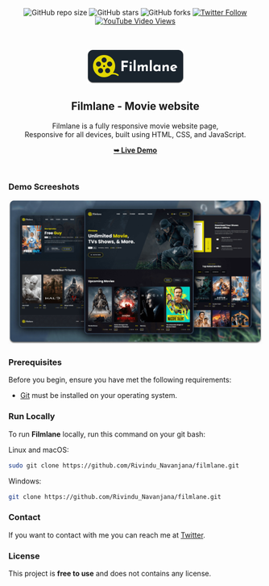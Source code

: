 <div align="center">
  
  ![GitHub repo size](https://img.shields.io/github/repo-size/Rivindu_Navanjana/filmlane)
  ![GitHub stars](https://img.shields.io/github/stars/Rivindu_Navanjana/filmlane?style=social)
  ![GitHub forks](https://img.shields.io/github/forks/Rivindu_Navanjana/filmlane?style=social)
  [![Twitter Follow](https://img.shields.io/twitter/follow/Rivindu_Navanjana?style=social)](https://twitter.com/intent/follow?screen_name=Rivindu_Navanjana)
  [![YouTube Video Views](https://img.shields.io/youtube/views/G-mEhvhWyw8?style=social)](https://youtu.be/G-mEhvhWyw8)

  <br />
  <br />
  
  <img src="./readme-images/project-logo.png" />

  <h2 align="center">Filmlane - Movie website</h2>

  Filmlane is a fully responsive movie website page, <br />Responsive for all devices, built using HTML, CSS, and JavaScript.

  <a href="https://Rivindu_Navanjana.github.io/filmlane/"><strong>➥ Live Demo</strong></a>

</div>

<br />

### Demo Screeshots

![Filmlane Desktop Demo](./readme-images/desktop.png "Desktop Demo")

### Prerequisites

Before you begin, ensure you have met the following requirements:

* [Git](https://git-scm.com/downloads "Download Git") must be installed on your operating system.

### Run Locally

To run **Filmlane** locally, run this command on your git bash:

Linux and macOS:

```bash
sudo git clone https://github.com/Rivindu_Navanjana/filmlane.git
```

Windows:

```bash
git clone https://github.com/Rivindu_Navanjana/filmlane.git
```

### Contact

If you want to contact with me you can reach me at [Twitter](https://www.twitter.com/Rivindu_Navanjana).

### License

This project is **free to use** and does not contains any license.
